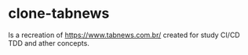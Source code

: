 # clone-tabnews

Is a recreation of https://www.tabnews.com.br/ created for study CI/CD TDD and ather concepts.
